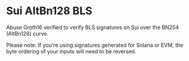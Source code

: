 # Sui AltBn128 BLS
Abuse Groth16 verified to verify BLS signatures on Sui over the BN254 (AltBn128) curve.

Please note: If you're using signatures generated for Solana or EVM, the byte ordering of your inputs will need to be reversed.